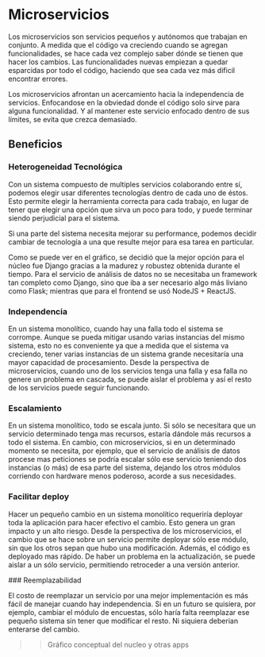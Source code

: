 # Microservicios

Los microservicios son servicios pequeños y autónomos que trabajan en conjunto. 
A medida que el código va creciendo cuando se agregan funcionalidades, se hace cada vez complejo saber dónde se tienen que hacer los cambios.
Las funcionalidades nuevas empiezan a quedar esparcidas por todo el código, haciendo que sea cada vez más dificil encontrar errores.

Los microservicios afrontan un acercamiento hacia la independencia de servicios. Enfocandose en la obviedad donde el código solo sirve para alguna funcionalidad. Y al mantener este servicio enfocado dentro de sus límites, se evita que crezca demasiado.


## Beneficios

### Heterogeneidad Tecnológica

Con un sistema compuesto de multiples servicios colaborando entre sí, podemos elegir usar diferentes tecnologías dentro de cada uno de éstos. Esto permite elegir la herramienta correcta para cada trabajo, en lugar de tener que elegir una opción que sirva un poco para todo, y puede terminar siendo perjudicial para el sistema.

Si una parte del sistema necesita mejorar su performance, podemos decidir cambiar de tecnología a una que resulte mejor para esa tarea en particular.


Como se puede ver en el gráfico, se decidió que la mejor opción para el núcleo fue Django gracias a la madurez y robustez obtenida durante el tiempo.
Para el servicio de análisis de datos no se necesitaba un framework tan completo como Django, sino que iba a ser necesario algo más liviano como Flask; mientras que para el frontend se usó NodeJS + ReactJS.

### Independencia

En un sistema monolítico, cuando hay una falla todo el sistema se corrompe. Aunque se pueda mitigar usando varias instancias del mismo sistema, esto no es conveniente ya que a medida que el sistema va creciendo, tener varias instancias de un sistema grande necesitaría una mayor capacidad de procesamiento.
Desde la perspectiva de microservicios, cuando uno de los servicios tenga una falla y esa falla no genere un problema en cascada, se puede aislar el problema y así el resto de los servicios puede seguir funcionando. 

### Escalamiento

En un sistema monolítico, todo se escala junto. Si sólo se necesitara que un servicio determinado tenga mas recursos, estaría dándole más recursos a todo el sistema.
En cambio, con microservicios, si en un determinado momento se necesita, por ejemplo, que el servicio de análisis de datos procese mas peticiones se podría escalar sólo ese servicio teniendo dos instancias (o más) de esa parte del sistema, dejando los otros módulos corriendo con hardware menos poderoso, acorde a sus necesidades. 

### Facilitar deploy

Hacer un pequeño cambio en un sistema monolítico requeriría deployar toda la aplicación para hacer efectivo el cambio. Esto genera un gran impacto y un alto riesgo. 
Desde la perspectiva de los microservicios, el cambio que se hace sobre un servicio permite deployar sólo ese módulo, sin que los otros sepan que hubo una modificación. Además, el código es deployado mas rápido. 
De haber un problema en la actualización, se puede aislar a un sólo servicio, permitiendo retroceder a una versión anterior.

### Reemplazabilidad

El costo de reemplazar un servicio por una mejor implementación es más fácil de manejar cuando hay independencia. 
Si en un futuro se quisiera, por ejemplo, cambiar el módulo de encuestas, sólo haría falta reemplazar ese pequeño sistema sin tener que modificar el resto. Ni siquiera deberian enterarse del cambio.

>> Gráfico conceptual del nucleo y otras apps